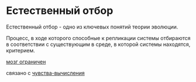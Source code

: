# Естественный отбор
Естественный отбор - одно из ключевых понятий теории эволюции.

Процесс, в ходе которого способные к репликации системы отбираются в соответствии с существующим в среде, в которой системы находятся, критерием.

[мозг ограничен](%D0%BC%D0%BE%D0%B7%D0%B3%20%D0%BE%D0%B3%D1%80%D0%B0%D0%BD%D0%B8%D1%87%D0%B5%D0%BD)

связано с [чувства-вычисления](%D1%87%D1%83%D0%B2%D1%81%D1%82%D0%B2%D0%B0-%D0%B2%D1%8B%D1%87%D0%B8%D1%81%D0%BB%D0%B5%D0%BD%D0%B8%D1%8F)